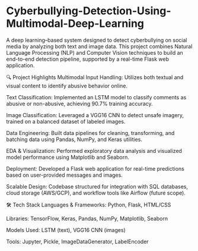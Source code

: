 # Cyberbullying-Detection-Using-Multimodal-Deep-Learning
A deep learning–based system designed to detect cyberbullying on social media by analyzing both text and image data. This project combines Natural Language Processing (NLP) and Computer Vision techniques to build an end-to-end detection pipeline, supported by a real-time Flask web application.

🔍 Project Highlights
Multimodal Input Handling: Utilizes both textual and visual content to identify abusive behavior online.

Text Classification: Implemented an LSTM model to classify comments as abusive or non-abusive, achieving 90.7% training accuracy.

Image Classification: Leveraged a VGG16 CNN to detect unsafe imagery, trained on a balanced dataset of labeled images.

Data Engineering: Built data pipelines for cleaning, transforming, and batching data using Pandas, NumPy, and Keras utilities.

EDA & Visualization: Performed exploratory data analysis and visualized model performance using Matplotlib and Seaborn.

Deployment: Developed a Flask web application for real-time predictions based on user-provided messages and images.

Scalable Design: Codebase structured for integration with SQL databases, cloud storage (AWS/GCP), and workflow tools like Airflow (future scope).

🛠️ Tech Stack
Languages & Frameworks: Python, Flask, HTML/CSS

Libraries: TensorFlow, Keras, Pandas, NumPy, Matplotlib, Seaborn

Models Used: LSTM (text), VGG16 CNN (images)

Tools: Jupyter, Pickle, ImageDataGenerator, LabelEncoder
